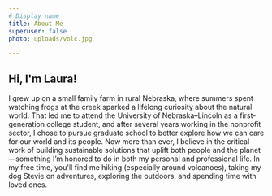 ```yaml
---
# Display name
title: About Me
superuser: false
photo: uploads/volc.jpg

---
```



## Hi, I'm Laura!

I grew up on a small family farm in rural Nebraska, where summers spent watching frogs at the creek sparked a lifelong curiosity about the natural world. That led me to attend the University of Nebraska–Lincoln as a first-generation college student, and after several years working in the nonprofit sector, I chose to pursue graduate school to better explore how we can care for our world and its people. Now more than ever, I believe in the critical work of building sustainable solutions that uplift both people and the planet—something I’m honored to do in both my personal and professional life. In my free time, you'll find me hiking (especially around volcanoes), taking my dog Stevie on adventures, exploring the outdoors, and spending time with loved ones.
